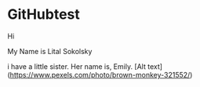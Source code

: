 # GitHubtest
Hi

My Name is Lital Sokolsky 

i have a little sister. Her name is, Emily. 
[Alt text] (https://www.pexels.com/photo/brown-monkey-321552/)

